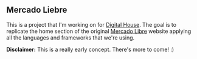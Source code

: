 ## Mercado Liebre

This is a project that I'm working on for [Digital House]. The goal is to replicate the home section of the original [Mercado Libre] website applying all the languages and frameworks that we're using.

<strong>Disclaimer:</strong> This is a really early concept. There's more to come! :)

[Digital House]: https://www.digitalhouse.com/
[Mercado Libre]: https://www.mercadolibre.com.ar/
